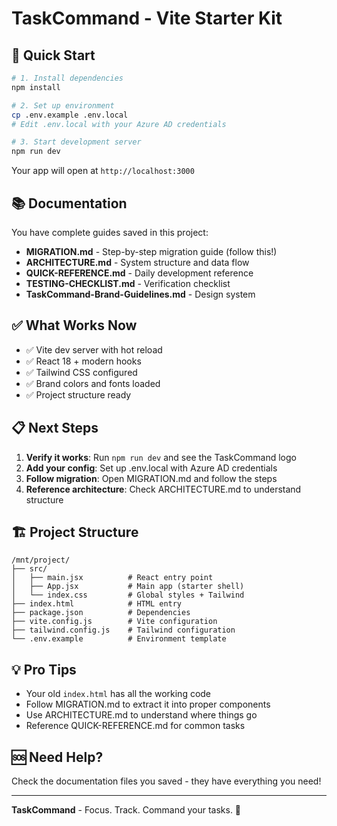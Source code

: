 # TaskCommand - Vite Starter Kit

## 🚀 Quick Start

```bash
# 1. Install dependencies
npm install

# 2. Set up environment
cp .env.example .env.local
# Edit .env.local with your Azure AD credentials

# 3. Start development server
npm run dev
```

Your app will open at `http://localhost:3000`

## 📚 Documentation

You have complete guides saved in this project:

- **MIGRATION.md** - Step-by-step migration guide (follow this!)
- **ARCHITECTURE.md** - System structure and data flow
- **QUICK-REFERENCE.md** - Daily development reference
- **TESTING-CHECKLIST.md** - Verification checklist
- **TaskCommand-Brand-Guidelines.md** - Design system

## ✅ What Works Now

- ✅ Vite dev server with hot reload
- ✅ React 18 + modern hooks
- ✅ Tailwind CSS configured
- ✅ Brand colors and fonts loaded
- ✅ Project structure ready

## 📋 Next Steps

1. **Verify it works**: Run `npm run dev` and see the TaskCommand logo
2. **Add your config**: Set up .env.local with Azure AD credentials
3. **Follow migration**: Open MIGRATION.md and follow the steps
4. **Reference architecture**: Check ARCHITECTURE.md to understand structure

## 🏗️ Project Structure

```
/mnt/project/
├── src/
│   ├── main.jsx          # React entry point
│   ├── App.jsx           # Main app (starter shell)
│   └── index.css         # Global styles + Tailwind
├── index.html            # HTML entry
├── package.json          # Dependencies
├── vite.config.js        # Vite configuration
├── tailwind.config.js    # Tailwind configuration
└── .env.example          # Environment template
```

## 💡 Pro Tips

- Your old `index.html` has all the working code
- Follow MIGRATION.md to extract it into proper components
- Use ARCHITECTURE.md to understand where things go
- Reference QUICK-REFERENCE.md for common tasks

## 🆘 Need Help?

Check the documentation files you saved - they have everything you need!

---

**TaskCommand** - Focus. Track. Command your tasks. 🚀
